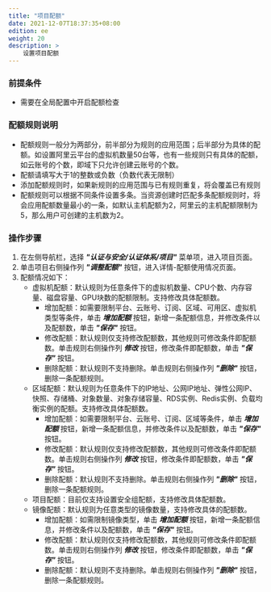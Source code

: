 ```yaml
---
title: "项目配额"
date: 2021-12-07T18:37:35+08:00
edition: ee
weight: 20
description: >
    设置项目配额
---
```


### 前提条件

- 需要在全局配置中开启配额检查

### 配额规则说明

- 配额规则一般分为两部分，前半部分为规则的应用范围；后半部分为具体的配额。如设置阿里云平台的虚拟机数量50台等，也有一些规则只有具体的配额，如云账号的个数，即域下只允许创建云账号的个数。
- 配额请填写大于1的整数或负数（负数代表无限制）
- 添加配额规则时，如果新规则的应用范围与已有规则重复，将会覆盖已有规则
- 配额规则可以根据不同条件设置多条。当资源创建时匹配多条配额规则时，将会应用配额数量最小的一条，如默认主机配额为2，阿里云的主机配额限制为5，那么用户可创建的主机数为2。

### 操作步骤

1. 在左侧导航栏，选择 **_"认证与安全/认证体系/项目"_** 菜单项，进入项目页面。
2. 单击项目右侧操作列 **_"调整配额"_** 按钮，进入详情-配额使用情况页面。
2. 配额情况如下：
    - 虚拟机配额：默认规则为任意条件下的虚拟机数量、CPU个数、内存容量、磁盘容量、GPU块数的配额限制。支持修改具体配额数。
        - 增加配额：如需要限制平台、云账号、订阅、区域、可用区、虚拟机类型等条件，单击 **_增加配额_** 按钮，新增一条配额信息，并修改条件以及配额数，单击 **_"保存"_** 按钮。
        - 修改配额：默认规则仅支持修改配额数，其他规则可修改条件即配额数。单击规则右侧操作列 **_修改_** 按钮，修改条件即配额数，单击 **_"保存"_** 按钮。
        - 删除配额：默认规则不支持删除。单击规则右侧操作列 **_"删除"_** 按钮，删除一条配额规则。
    - 区域配额：默认规则为任意条件下的IP地址、公网IP地址、弹性公网IP、快照、存储桶、对象数量、对象存储容量、RDS实例、Redis实例、负载均衡实例的配额。支持修改具体配额数。
        - 增加配额：如需要限制平台、云账号、订阅、区域等条件，单击 **_增加配额_** 按钮，新增一条配额信息，并修改条件以及配额数，单击 **_"保存"_** 按钮。
        - 修改配额：默认规则仅支持修改配额数，其他规则可修改条件即配额数。单击规则右侧操作列 **_修改_** 按钮，修改条件即配额数，单击 **_"保存"_** 按钮。
        - 删除配额：默认规则不支持删除。单击规则右侧操作列 **_"删除"_** 按钮，删除一条配额规则。
    - 项目配额：目前仅支持设置安全组配额，支持修改具体配额数。
    - 镜像配额：默认规则为任意类型的镜像数量，支持修改具体的配额数。
        - 增加配额：如需限制镜像类型，单击 **_增加配额_** 按钮，新增一条配额信息，并修改条件以及配额数，单击 **_"保存"_** 按钮。
        - 修改配额：默认规则仅支持修改配额数，其他规则可修改条件即配额数。单击规则右侧操作列 **_修改_** 按钮，修改条件即配额数，单击 **_"保存"_** 按钮。
        - 删除配额：默认规则不支持删除。单击规则右侧操作列 **_"删除"_** 按钮，删除一条配额规则。
